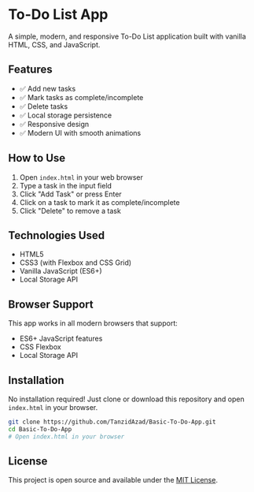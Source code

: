 # To-Do List App

A simple, modern, and responsive To-Do List application built with vanilla HTML, CSS, and JavaScript.

## Features

- ✅ Add new tasks
- ✅ Mark tasks as complete/incomplete
- ✅ Delete tasks
- ✅ Local storage persistence
- ✅ Responsive design
- ✅ Modern UI with smooth animations

## How to Use

1. Open `index.html` in your web browser
2. Type a task in the input field
3. Click "Add Task" or press Enter
4. Click on a task to mark it as complete/incomplete
5. Click "Delete" to remove a task

## Technologies Used

- HTML5
- CSS3 (with Flexbox and CSS Grid)
- Vanilla JavaScript (ES6+)
- Local Storage API

## Browser Support

This app works in all modern browsers that support:
- ES6+ JavaScript features
- CSS Flexbox
- Local Storage API

## Installation

No installation required! Just clone or download this repository and open `index.html` in your browser.

```bash
git clone https://github.com/TanzidAzad/Basic-To-Do-App.git
cd Basic-To-Do-App
# Open index.html in your browser
```

## License

This project is open source and available under the [MIT License](LICENSE).
